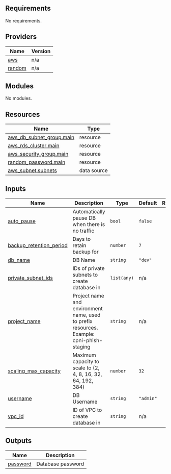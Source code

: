 ## Requirements

No requirements.

## Providers

| Name | Version |
|------|---------|
| <a name="provider_aws"></a> [aws](#provider\_aws) | n/a |
| <a name="provider_random"></a> [random](#provider\_random) | n/a |

## Modules

No modules.

## Resources

| Name | Type |
|------|------|
| [aws_db_subnet_group.main](https://registry.terraform.io/providers/hashicorp/aws/latest/docs/resources/db_subnet_group) | resource |
| [aws_rds_cluster.main](https://registry.terraform.io/providers/hashicorp/aws/latest/docs/resources/rds_cluster) | resource |
| [aws_security_group.main](https://registry.terraform.io/providers/hashicorp/aws/latest/docs/resources/security_group) | resource |
| [random_password.main](https://registry.terraform.io/providers/hashicorp/random/latest/docs/resources/password) | resource |
| [aws_subnet.subnets](https://registry.terraform.io/providers/hashicorp/aws/latest/docs/data-sources/subnet) | data source |

## Inputs

| Name | Description | Type | Default | Required |
|------|-------------|------|---------|:--------:|
| <a name="input_auto_pause"></a> [auto\_pause](#input\_auto\_pause) | Automatically pause DB when there is no traffic | `bool` | `false` | no |
| <a name="input_backup_retention_period"></a> [backup\_retention\_period](#input\_backup\_retention\_period) | Days to retain backup for | `number` | `7` | no |
| <a name="input_db_name"></a> [db\_name](#input\_db\_name) | DB Name | `string` | `"dev"` | no |
| <a name="input_private_subnet_ids"></a> [private\_subnet\_ids](#input\_private\_subnet\_ids) | IDs of private subnets to create database in | `list(any)` | n/a | yes |
| <a name="input_project_name"></a> [project\_name](#input\_project\_name) | Project name and environment name, used to prefix resources. Example: cpni-phish-staging | `string` | n/a | yes |
| <a name="input_scaling_max_capacity"></a> [scaling\_max\_capacity](#input\_scaling\_max\_capacity) | Maximum capacity to scale to (2, 4, 8, 16, 32, 64, 192, 384) | `number` | `32` | no |
| <a name="input_username"></a> [username](#input\_username) | DB Username | `string` | `"admin"` | no |
| <a name="input_vpc_id"></a> [vpc\_id](#input\_vpc\_id) | ID of VPC to create database in | `string` | n/a | yes |

## Outputs

| Name | Description |
|------|-------------|
| <a name="output_password"></a> [password](#output\_password) | Database password |
